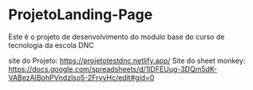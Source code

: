 # ProjetoLanding-Page
Este é o projeto de desenvolvimento do modulo base do curso de tecnologia da escola DNC

site do Projeto: https://projetotestdnc.netlify.app/
Site do sheet monkey: https://docs.google.com/spreadsheets/d/1IDFEUug-3DQm5dK-VABezAIBohPVndzlso5-2FrvyHc/edit#gid=0
